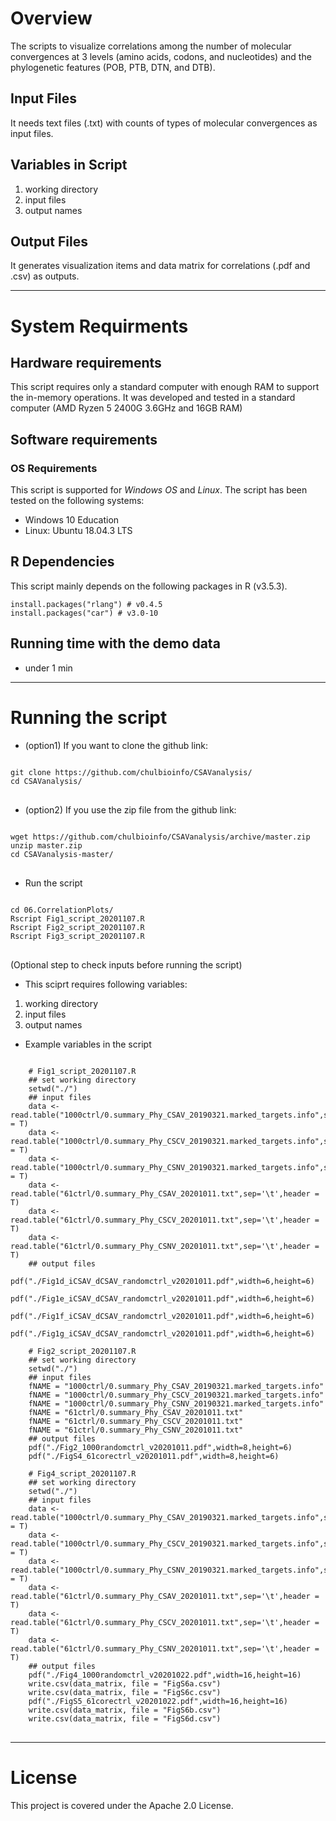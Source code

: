 # Overview
The scripts to visualize correlations among the number of molecular convergences at 3 levels (amino acids, codons, and nucleotides) and the phylogenetic features (POB, PTB, DTN, and DTB).
## Input Files
It needs text files (.txt) with counts of types of molecular convergences as input files.
## Variables in Script
  1. working directory
  2. input files
  3. output names

## Output Files
It generates visualization items and data matrix for correlations (.pdf and .csv) as outputs.
- - -

# System Requirments
## Hardware requirements
This script requires only a standard computer with enough RAM to support the in-memory operations. It was developed and tested in a standard computer (AMD Ryzen 5 2400G 3.6GHz and 16GB RAM)

## Software requirements
### OS Requirements
This script is supported for *Windows OS* and *Linux*. The script has been tested on the following systems:
* Windows 10 Education
* Linux: Ubuntu 18.04.3 LTS

## R Dependencies
This script mainly depends on the following packages in R (v3.5.3).

    install.packages("rlang") # v0.4.5
    install.packages("car") # v3.0-10

## Running time with the demo data
* under 1 min
- - -

# Running the script
* (option1) If you want to clone the github link:
<pre>
<code>
git clone https://github.com/chulbioinfo/CSAVanalysis/
cd CSAVanalysis/
</code>
</pre>

* (option2) If you use the zip file from the github link:
<pre>
<code>
wget https://github.com/chulbioinfo/CSAVanalysis/archive/master.zip
unzip master.zip
cd CSAVanalysis-master/
</code>
</pre>

* Run the script
<pre>
<code>
cd 06.CorrelationPlots/
Rscript Fig1_script_20201107.R
Rscript Fig2_script_20201107.R
Rscript Fig3_script_20201107.R
</code>
</pre>

(Optional step to check inputs before running the script)
  - This sciprt requires following variables:
  1. working directory
  2. input files
  3. output names

  - Example variables in the script
<pre>
<code>
    # Fig1_script_20201107.R
    ## set working directory
    setwd("./")
    ## input files
    data <- read.table("1000ctrl/0.summary_Phy_CSAV_20190321.marked_targets.info",sep='\t',header = T)
    data <- read.table("1000ctrl/0.summary_Phy_CSCV_20190321.marked_targets.info",sep='\t',header = T)
    data <- read.table("1000ctrl/0.summary_Phy_CSNV_20190321.marked_targets.info",sep='\t',header = T)
    data <- read.table("61ctrl/0.summary_Phy_CSAV_20201011.txt",sep='\t',header = T)
    data <- read.table("61ctrl/0.summary_Phy_CSCV_20201011.txt",sep='\t',header = T)
    data <- read.table("61ctrl/0.summary_Phy_CSNV_20201011.txt",sep='\t',header = T)
    ## output files
    pdf("./Fig1d_iCSAV_dCSAV_randomctrl_v20201011.pdf",width=6,height=6)
    pdf("./Fig1e_iCSAV_dCSAV_randomctrl_v20201011.pdf",width=6,height=6)
    pdf("./Fig1f_iCSAV_dCSAV_randomctrl_v20201011.pdf",width=6,height=6)
    pdf("./Fig1g_iCSAV_dCSAV_randomctrl_v20201011.pdf",width=6,height=6)

    # Fig2_script_20201107.R
    ## set working directory
    setwd("./")
    ## input files
    fNAME = "1000ctrl/0.summary_Phy_CSAV_20190321.marked_targets.info"
    fNAME = "1000ctrl/0.summary_Phy_CSCV_20190321.marked_targets.info"
    fNAME = "1000ctrl/0.summary_Phy_CSNV_20190321.marked_targets.info"
    fNAME = "61ctrl/0.summary_Phy_CSAV_20201011.txt"
    fNAME = "61ctrl/0.summary_Phy_CSCV_20201011.txt"
    fNAME = "61ctrl/0.summary_Phy_CSNV_20201011.txt"
    ## output files
    pdf("./Fig2_1000randomctrl_v20201011.pdf",width=8,height=6)
    pdf("./FigS4_61corectrl_v20201011.pdf",width=8,height=6)

    # Fig4_script_20201107.R
    ## set working directory
    setwd("./")
    ## input files
    data <- read.table("1000ctrl/0.summary_Phy_CSAV_20190321.marked_targets.info",sep='\t',header = T)
    data <- read.table("1000ctrl/0.summary_Phy_CSCV_20190321.marked_targets.info",sep='\t',header = T)
    data <- read.table("1000ctrl/0.summary_Phy_CSNV_20190321.marked_targets.info",sep='\t',header = T)
    data <- read.table("61ctrl/0.summary_Phy_CSAV_20201011.txt",sep='\t',header = T)
    data <- read.table("61ctrl/0.summary_Phy_CSCV_20201011.txt",sep='\t',header = T)
    data <- read.table("61ctrl/0.summary_Phy_CSNV_20201011.txt",sep='\t',header = T)
    ## output files
    pdf("./Fig4_1000randomctrl_v20201022.pdf",width=16,height=16)
    write.csv(data_matrix, file = "FigS6a.csv")
    write.csv(data_matrix, file = "FigS6c.csv")
    pdf("./FigS5_61corectrl_v20201022.pdf",width=16,height=16)
    write.csv(data_matrix, file = "FigS6b.csv")
    write.csv(data_matrix, file = "FigS6d.csv")
</code>
</pre>


- - -



# License
This project is covered under the Apache 2.0 License.
